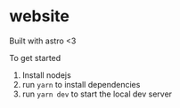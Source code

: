 # website

Built with astro <3

To get started

1. Install nodejs
2. run `yarn` to install dependencies
3. run `yarn dev` to start the local dev server